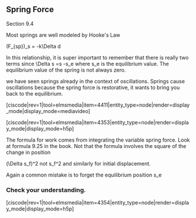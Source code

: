 ## Spring Force

<stop-note title="Read Knight 4ed" icon="stopnoteicons:book-icon">
  <span slot="message">Section 9.4</span>
</stop-note>

Most springs are well modeled by Hooke's Law

<lrn-math> (F_{sp})_s = -k\Delta d </lrn-math>

<lrndesign-sidenote label="Instructor Note" icon="bookmark" bg-color="#c2e5f2">
In this relationship, it is super important to remember that there is really two terms since <lrn-math>\Delta s =s -s_e </lrn-math> where <lrn-math inline>s_e </lrn-math> is the equilibrium value. The equilibrium value of the spring is not always zero. 
</lrndesign-sidenote>

we have seen springs already in the context of oscillations. Springs cause oscillations because the spring force is restorative, it wants to bring you back to the equilibrium. 

[ciscode|rev=1|tool=elmsmedia|item=4411|entity_type=node|render=display_mode|display_mode=mediavideo]

[ciscode|rev=1|tool=elmsmedia|item=4353|entity_type=node|render=display_mode|display_mode=h5p]

The formula for work comes from integrating the variable spring force. Look at formula 9.25 in the book. Not that the formula involves the square of the change in position 

<lrn-math> (\Delta s_f)^2 </lrn-math> not <lrn-math>s_f^2 </lrn-math> and similarly for initial displacement. 

<lrndesign-sidenote label="Instructor Note" icon="bookmark" bg-color="#c2e5f2">
Again a common mistake is to forget the equilibrium position <lrn-math>s_e </lrn-math>
</lrndesign-sidenote>

### Check your understanding. 

[ciscode|rev=1|tool=elmsmedia|item=4354|entity_type=node|render=display_mode|display_mode=h5p]



